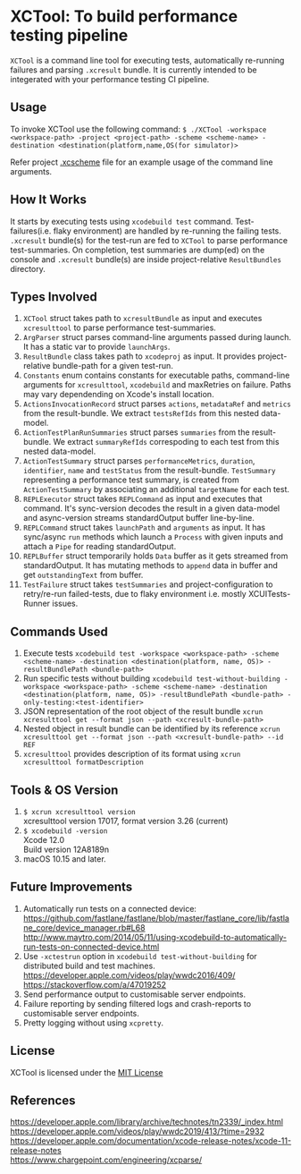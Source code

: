 XCTool: To build performance testing pipeline
======================================

```XCTool``` is a command line tool for executing tests, automatically re-running failures and parsing ```.xcresult``` bundle. It is currently intended to be integerated with your performance testing CI pipeline.

## Usage
To invoke XCTool use the following command:
```$ ./XCTool -workspace <workspace-path> -project <project-path> -scheme <scheme-name> -destination <destination(platform,name,OS(for simulator)>```

Refer project [.xcscheme](XCTool.xcodeproj/xcshareddata/xcschemes/XCTool.xcscheme#L53-L86) file for an example usage of the command line arguments.

##  How It Works
It starts by executing tests using ```xcodebuild test``` command. Test-failures(i.e. flaky environment) are handled by re-running the failing tests. ```.xcresult``` bundle(s) for the test-run are fed to ```XCTool``` to parse performance test-summaries. On completion, test summaries are dump(ed) on the console and ```.xcresult``` bundle(s) are inside project-relative ```ResultBundles``` directory.

## Types Involved
1.  ```XCTool``` struct takes path to ```xcresultBundle``` as input and executes ```xcresulttool``` to parse performance test-summaries.
2.  ```ArgParser``` struct parses command-line arguments passed during launch. It has a static var to provide ```launchArgs```.
3.  ```ResultBundle``` class takes path to ```xcodeproj``` as input. It provides project-relative bundle-path for a given test-run.
4.  ```Constants``` enum contains constants for executable paths, command-line arguments for ```xcresulttool```, ```xcodebuild``` and maxRetries on failure. Paths may vary dependending on Xcode's install location.
5.  ```ActionsInvocationRecord``` struct parses ```actions```, ```metadataRef``` and ```metrics``` from the result-bundle. We extract ```testsRefIds``` from this nested data-model.
6.  ```ActionTestPlanRunSummaries``` struct parses ```summaries``` from the result-bundle. We extract ```summaryRefIds``` correspoding to each test from this nested data-model.
7.  ```ActionTestSummary``` struct parses ```performanceMetrics```, ```duration```, ```identifier```, ```name``` and ```testStatus``` from the result-bundle. ```TestSummary``` representing a performance test summary, is created from ```ActionTestSummary``` by associating an additional ```targetName``` for each test.
8.  ```REPLExecutor``` struct takes ```REPLCommand``` as input and executes that command. It's sync-version decodes the result in a given data-model and async-version streams standardOutput buffer line-by-line.
9.  ```REPLCommand``` struct takes ```launchPath``` and ```arguments``` as input. It has sync/async ```run``` methods which launch a ```Process``` with given inputs and attach a ```Pipe``` for reading standardOutput.
10.   ```REPLBuffer``` struct temporarily holds  ```Data``` buffer as it gets streamed from standardOutput. It has mutating methods to ```append``` data in buffer and get ```outstandingText``` from buffer.
11.  ```TestFailure``` struct takes ```testSummaries``` and project-configuration to retry/re-run failed-tests, due to flaky environment i.e. mostly XCUITests-Runner issues.

## Commands Used
1. Execute tests ```xcodebuild test -workspace <workspace-path> -scheme <scheme-name> -destination <destination(platform, name, OS)> -resultBundlePath <bundle-path>```
2. Run specific tests without building ```xcodebuild test-without-building -workspace <workspace-path> -scheme <scheme-name> -destination <destination(platform, name, OS)> -resultBundlePath <bundle-path> -only-testing:<test-identifier>```
3. JSON representation of the root object of the result bundle ```xcrun xcresulttool get --format json --path <xcresult-bundle-path>```
4. Nested object in result bundle can be identified by its reference ```xcrun xcresulttool get --format json --path <xcresult-bundle-path> --id REF```
5. ```xcresulttool``` provides description of its format using ```xcrun xcresulttool formatDescription```

## Tools & OS Version
1.  ```$ xcrun xcresulttool version``` <br/>
xcresulttool version 17017, format version 3.26 (current)
2.  ```$ xcodebuild -version``` <br/>
Xcode 12.0<br/>
Build version 12A8189n
3.  macOS 10.15 and later.

## Future Improvements
1.  Automatically run tests on a connected device:<br/>
       https://github.com/fastlane/fastlane/blob/master/fastlane_core/lib/fastlane_core/device_manager.rb#L68<br/>
       http://www.maytro.com/2014/05/11/using-xcodebuild-to-automatically-run-tests-on-connected-device.html<br/>
2.  Use ```-xctestrun``` option in ```xcodebuild test-without-building``` for distributed build and test machines.<br/>
       https://developer.apple.com/videos/play/wwdc2016/409/<br/>
       https://stackoverflow.com/a/47019252<br/>
3.  Send performance output to customisable server endpoints.<br/>
4.  Failure reporting by sending filtered logs and crash-reports to customisable server endpoints.<br/>
5.  Pretty logging without using ```xcpretty```.<br/>

## License
XCTool is licensed under the [MIT License](LICENSE.md)

## References
https://developer.apple.com/library/archive/technotes/tn2339/_index.html<br/>
https://developer.apple.com/videos/play/wwdc2019/413/?time=2932<br/>
https://developer.apple.com/documentation/xcode-release-notes/xcode-11-release-notes<br/>
https://www.chargepoint.com/engineering/xcparse/

